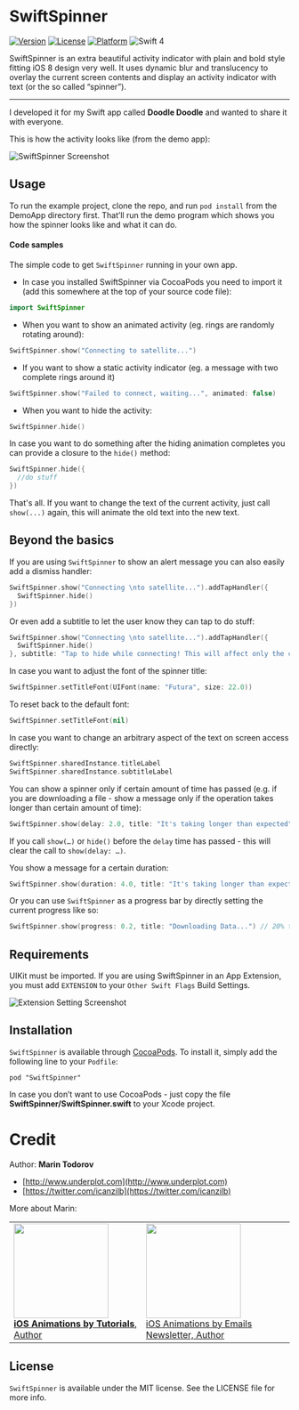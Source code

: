 # SwiftSpinner

[![Version](https://img.shields.io/cocoapods/v/SwiftSpinner.svg?style=flat)](http://cocoadocs.org/docsets/SwiftSpinner)
[![License](https://img.shields.io/cocoapods/l/SwiftSpinner.svg?style=flat)](http://cocoadocs.org/docsets/SwiftSpinner)
[![Platform](https://img.shields.io/cocoapods/p/SwiftSpinner.svg?style=flat)](http://cocoadocs.org/docsets/SwiftSpinner)
![Swift 4](https://img.shields.io/badge/swift-4-orange.svg)

SwiftSpinner is an extra beautiful activity indicator with plain and bold style fitting iOS 8 design very well. It uses dynamic blur and translucency to overlay the current screen contents and display an activity indicator with text (or the so called “spinner”).

- - -

I developed it for my Swift app called **Doodle Doodle** and wanted to share it with everyone.

This is how the activity looks like (from the demo app):

![SwiftSpinner Screenshot](https://raw.githubusercontent.com/icanzilb/SwiftSpinner/master/etc/spinner-preview.gif)

## Usage

To run the example project, clone the repo, and run `pod install` from the DemoApp directory first. That’ll run the demo program which shows you how the spinner looks like and what it can do.

#### Code samples

The simple code to get `SwiftSpinner` running in your own app.

 * In case you installed SwiftSpinner via CocoaPods you need to import it (add this somewhere at the top of your source code file):

```swift
import SwiftSpinner
```

 * When you want to show an animated activity (eg. rings are randomly rotating around):

```swift
SwiftSpinner.show("Connecting to satellite...")
```

 * If you want to show a static activity indicator (eg. a message with two complete rings around it)

```swift
SwiftSpinner.show("Failed to connect, waiting...", animated: false)
```

 * When you want to hide the activity:

```swift
SwiftSpinner.hide()
```

In case you want to do something after the hiding animation completes you can provide a closure to the `hide()` method:

```swift
SwiftSpinner.hide({
  //do stuff
})
```


That's all. If you want to change the text of the current activity, just call `show(...)` again, this will animate the old text into the new text.

## Beyond the basics

If you are using `SwiftSpinner` to show an alert message you can also easily add a dismiss handler:

```swift
SwiftSpinner.show("Connecting \nto satellite...").addTapHandler({
  SwiftSpinner.hide()
})
```

Or even add a subtitle to let the user know they can tap to do stuff:

```swift
SwiftSpinner.show("Connecting \nto satellite...").addTapHandler({
  SwiftSpinner.hide()
}, subtitle: "Tap to hide while connecting! This will affect only the current operation.")
```

In case you want to adjust the font of the spinner title:

```swift
SwiftSpinner.setTitleFont(UIFont(name: "Futura", size: 22.0))
```

To reset back to the default font:

```swift
SwiftSpinner.setTitleFont(nil)
```

In case you want to change an arbitrary aspect of the text on screen access directly:

```swift
SwiftSpinner.sharedInstance.titleLabel
SwiftSpinner.sharedInstance.subtitleLabel
```

You can show a spinner only if certain amount of time has passed (e.g. if you are downloading a file - show a message only if the operation takes longer than certain amount of time):

```swift
SwiftSpinner.show(delay: 2.0, title: "It's taking longer than expected")
```

If you call `show(…)` or `hide()` before the `delay` time has passed - this will clear the call to `show(delay: …)`.

You show a message for a certain duration:
```swift
SwiftSpinner.show(duration: 4.0, title: "It's taking longer than expected")
```

Or you can use `SwiftSpinner` as a progress bar by directly setting the current progress like so:

```swift
SwiftSpinner.show(progress: 0.2, title: "Downloading Data...") // 20% trough the process
```

## Requirements

UIKit must be imported. If you are using SwiftSpinner in an App Extension, you must add `EXTENSION` to your `Other Swift Flags` Build Settings.

![Extension Setting Screenshot](https://user-images.githubusercontent.com/444725/26855417-a7a8241a-4acf-11e7-8528-b37a28448113.png)

## Installation

`SwiftSpinner` is available through [CocoaPods](http://cocoapods.org). To install
it, simply add the following line to your `Podfile`:

```
pod "SwiftSpinner"
```

In case you don’t want to use CocoaPods - just copy the file **SwiftSpinner/SwiftSpinner.swift** to your Xcode project.

Credit
========

Author: **Marin Todorov**

* [http://www.underplot.com](http://www.underplot.com)
* [https://twitter.com/icanzilb](https://twitter.com/icanzilb)

More about Marin:

<table>
<tr>
<td>
<a href="http://www.ios-animations-by-tutorials.com/"><img src="http://www.underplot.com/images/thumbs/iat.jpg" width="170"><br>
<b>iOS Animations by Tutorials</b>, Author</a>
</td>
<td>
<a href="http://www.ios-animations-by-emails.com/"><img src="http://www.underplot.com/images/thumbs/ios-animations-by-emails.jpg" width="170"><br>
iOS Animations by Emails Newsletter, Author</a>
</td>
</tr>
</table>

## License

`SwiftSpinner` is available under the MIT license. See the LICENSE file for more info.
